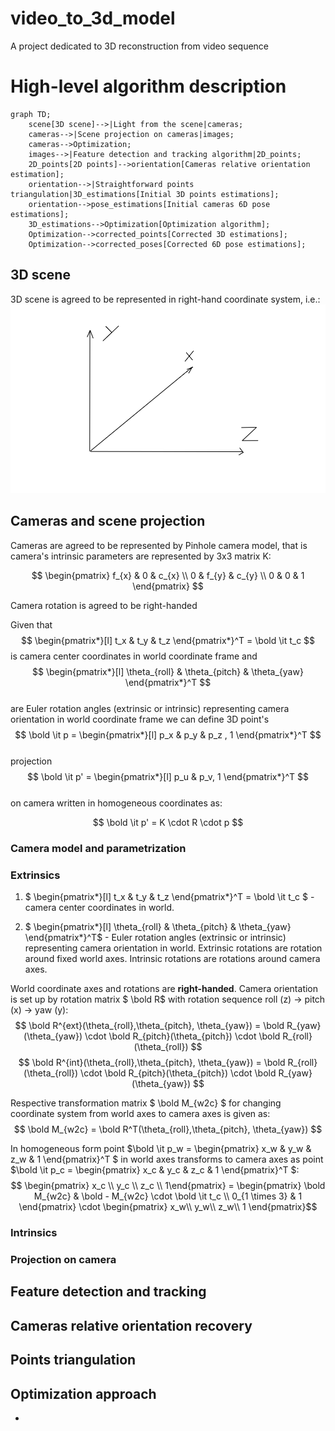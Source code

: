# video_to_3d_model
A project dedicated to 3D reconstruction from video sequence

# High-level algorithm description

```mermaid
graph TD;
    scene[3D scene]-->|Light from the scene|cameras;
    cameras-->|Scene projection on cameras|images;
    cameras-->Optimization;
    images-->|Feature detection and tracking algorithm|2D_points;
    2D_points[2D points]-->orientation[Cameras relative orientation estimation];
    orientation-->|Straightforward points triangulation|3D_estimations[Initial 3D points estimations];
    orientation-->pose_estimations[Initial cameras 6D pose estimations];
    3D_estimations-->Optimization[Optimization algorithm];
    Optimization-->corrected_points[Corrected 3D estimations];
    Optimization-->corrected_poses[Corrected 6D pose estimations];
```

## 3D scene

3D scene is agreed to be represented in right-hand coordinate system, i.e.:
![World coordinate system](docs/images/world_cs.png)

## Cameras and scene projection

Cameras are agreed to be represented by Pinhole camera model, that is camera's intrinsic parameters are represented by 3x3 matrix K:

$$ 
\begin{pmatrix} 
f_{x} & 0 & c_{x} \\ 
0 & f_{y} & c_{y} \\
0 & 0 & 1 
\end{pmatrix}
$$

Camera rotation is agreed to be right-handed

Given that  
$$ 
\begin{pmatrix*}[l] 
t_x & t_y & t_z 
\end{pmatrix*}^T = \bold \it t_c 
$$ 
is camera center coordinates in world coordinate frame and  
$$ 
\begin{pmatrix*}[l] 
\theta_{roll} & \theta_{pitch} & \theta_{yaw} 
\end{pmatrix*}^T
$$  
are Euler rotation angles (extrinsic or intrinsic) representing camera orientation in world coordinate frame we can define 3D point's  
$$ \bold \it p = 
\begin{pmatrix*}[l] 
p_x & p_y & p_z , 1
\end{pmatrix*}^T
$$  
projection  
$$ \bold \it p' = 
\begin{pmatrix*}[l] 
p_u & p_v, 1 
\end{pmatrix*}^T
$$  
on camera written in homogeneous coordinates as:

$$
\bold \it p' = K \cdot R \cdot p
$$

### Camera model and parametrization

### Extrinsics

1. $ \begin{pmatrix*}[l] t_x & t_y & t_z \end{pmatrix*}^T = \bold \it t_c $ - camera center coordinates in world.

2. $ \begin{pmatrix*}[l] \theta_{roll} & \theta_{pitch} & \theta_{yaw} \end{pmatrix*}^T$ - Euler rotation angles (extrinsic or intrinsic) representing camera orientation in world. Extrinsic rotations are rotation around fixed world axes. Intrinsic rotations are rotations around camera axes.

World coordinate axes and rotations are **right-handed**. Camera orientation is set up by rotation matrix $ \bold R$ with rotation sequence roll (z) -> pitch (x) -> yaw (y):
$$   \bold R^{ext}(\theta_{roll},\theta_{pitch}, \theta_{yaw})  = \bold R_{yaw}(\theta_{yaw}) \cdot \bold R_{pitch}(\theta_{pitch}) \cdot \bold R_{roll}(\theta_{roll})  $$
$$   \bold R^{int}(\theta_{roll},\theta_{pitch}, \theta_{yaw})  = \bold R_{roll}(\theta_{roll}) \cdot \bold R_{pitch}(\theta_{pitch}) \cdot \bold R_{yaw}(\theta_{yaw})  $$



Respective transformation matrix $ \bold M_{w2c} $ for changing coordinate system from world axes to camera axes is given as:
$$ \bold M_{w2c} = \bold R^T(\theta_{roll},\theta_{pitch}, \theta_{yaw}) $$

In homogeneous form point $\bold \it p_w = \begin{pmatrix} x_w & y_w & z_w & 1 \end{pmatrix}^T $ in world axes transforms to camera axes as point $\bold \it p_c = \begin{pmatrix} x_c & y_c & z_c & 1 \end{pmatrix}^T $:
$$ \begin{pmatrix} x_c \\ y_c \\ z_c \\ 1\end{pmatrix} = \begin{pmatrix} \bold M_{w2c} & \bold - M_{w2c} \cdot \bold \it t_c \\ 0_{1 \times 3} & 1 \end{pmatrix} \cdot  \begin{pmatrix} x_w\\ y_w\\ z_w\\ 1 \end{pmatrix}$$

### Intrinsics

### Projection on camera

## Feature detection and tracking

## Cameras relative orientation recovery

## Points triangulation

## Optimization approach
-